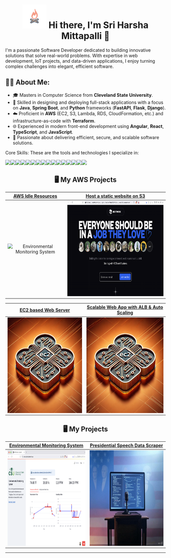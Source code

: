 <h1 align="center"><img src="https://github.com/sujikathir/sujikathir/blob/main/animat-campfire-color.gif" width="75" /> Hi there, I'm Sri Harsha Mittapalli 👋</h1>

I'm a passionate Software Developer dedicated to building innovative solutions that solve real-world problems. With expertise in web development, IoT projects, and data-driven applications, I enjoy turning complex challenges into elegant, efficient software.

## 👨‍💻 About Me:
- 🎓 Masters in Computer Science from **Cleveland State University**.
- 🚀 Skilled in designing and deploying full-stack applications with a focus on **Java**, **Spring Boot**, and **Python** frameworks (**FastAPI**, **Flask**, **Django**).
- ☁️ Proficient in **AWS** (EC2, S3, Lambda, RDS, CloudFormation, etc.) and infrastructure-as-code with **Terraform**.
- 🌐 Experienced in modern front-end development using **Angular**, **React**, **TypeScript**, and **JavaScript**.
- 🔧 Passionate about delivering efficient, secure, and scalable software solutions.

Core Skills:</h2>
These are the tools and technologies I specialize in:

<img src="https://img.shields.io/badge/Java-ED8B00?style=for-the-badge&logo=java&logoColor=white" /><img src="https://img.shields.io/badge/Spring_Boot-6DB33F?style=for-the-badge&logo=spring&logoColor=white" /><img src="https://img.shields.io/badge/Python-3776AB?style=for-the-badge&logo=python&logoColor=white" /><img src="https://img.shields.io/badge/FastAPI-009688?style=for-the-badge&logo=fastapi&logoColor=white" /><img src="https://img.shields.io/badge/Flask-000000?style=for-the-badge&logo=flask&logoColor=white" /><img src="https://img.shields.io/badge/Django-092E20?style=for-the-badge&logo=django&logoColor=white" /><img src="https://img.shields.io/badge/Angular-DD0031?style=for-the-badge&logo=angular&logoColor=white" /><img src="https://img.shields.io/badge/React-61DAFB?style=for-the-badge&logo=react&logoColor=black" /><img src="https://img.shields.io/badge/TypeScript-3178C6?style=for-the-badge&logo=typescript&logoColor=white" /><img src="https://img.shields.io/badge/JavaScript-F7DF1E?style=for-the-badge&logo=javascript&logoColor=black" /><img src="https://img.shields.io/badge/AWS-232F3E?style=for-the-badge&logo=amazon-aws&logoColor=white" /><img src="https://img.shields.io/badge/Terraform-623CE4?style=for-the-badge&logo=terraform&logoColor=white" /><img src="https://img.shields.io/badge/MySQL-4479A1?style=for-the-badge&logo=mysql&logoColor=white" /><img src="https://img.shields.io/badge/MongoDB-4EA94B?style=for-the-badge&logo=mongodb&logoColor=white" /><img src="https://img.shields.io/badge/Git-F05032?style=for-the-badge&logo=git&logoColor=white" /><img src="https://img.shields.io/badge/Docker-2496ED?style=for-the-badge&logo=docker&logoColor=white" />

<h2 align="center">🖥 My AWS Projects</h2>

| [AWS Idle Resources](https://github.com/sriharshamittapalli/aws-idle-resources) | [Host a static website on S3](https://github.com/sriharshamittapalli/aws-s3-static-website-hosting) |
| :-: | :-: |
| <img src="https://github.com/sriharshamittapalli/aws-idle-resources/blob/main/idleresources.png" width="500" height="300" alt="Environmental Monitoring System"/> | <img src="https://github.com/sriharshamittapalli/aws-s3-static-website-hosting/blob/main/images/website-live.png" width="500" height="300" alt="Presidential Speech Data Scraper"/> |

| [EC2 based Web Server](https://github.com/sriharshamittapalli/ec2-based-web-server) | [Scalable Web App with ALB & Auto Scaling](https://github.com/sriharshamittapalli/ec2-based-web-server) |
| :-: | :-: |
| <img src="https://github.com/sriharshamittapalli/ec2-based-web-server/blob/main/screenshots/ec2_image.png" width="500" height="300" alt="EC2 Based Web Server"/> | <img src="https://github.com/sriharshamittapalli/ec2-based-web-server/blob/main/screenshots/ec2_image.png" width="500" height="300" alt="EC2 Based Web Server"/> |

<h2 align="center">🖥 My Projects</h2>

| [Environmental Monitoring System](https://github.com/sriharshamittapalli/Environmental-Monitoring-System) | [Presidential Speech Data Scraper](https://github.com/sriharshamittapalli/Presidential-Speech-Data-Scraper) |
| :-: | :-: |
| <img src="https://github.com/sriharshamittapalli/Environmental-Monitoring-System/blob/main/images/image.png" width="500" height="300" alt="Environmental Monitoring System"/> | <img src="https://github.com/sriharshamittapalli/Presidential-Speech-Data-Scraper/blob/main/presidential.png" width="500" height="300" alt="Presidential Speech Data Scraper"/> |

<hr>

